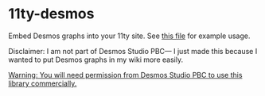 # 11ty-desmos

Embed Desmos graphs into your 11ty site. See [this file](https://github.com/radian628/11ty-desmos/blob/main/example/src/index.md?plain=1) for example usage.

Disclaimer: I am not part of Desmos Studio PBC&mdash; I just made this because I wanted to put Desmos graphs in my wiki more easily.

[Warning: You will need permission from Desmos Studio PBC to use this library commercially.](https://www.desmos.com/partners)

